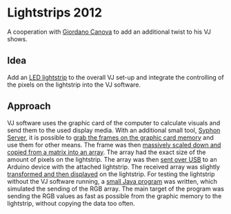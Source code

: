 # Lightstrips 2012
A cooperation with [Giordano Canova](http://godan-visuals.net) to add an additional twist to his VJ shows.

## Idea
Add an [LED lightstrip](https://en.wikipedia.org/wiki/LED_strip_light) to the overall VJ set-up and integrate the controlling of the pixels on the lightstrip into the VJ software.

## Approach
VJ software uses the graphic card of the computer to calculate visuals and send them to the used display media. With an additional small tool, [Syphon Server](http://syphon.v002.info), it is possible to [grab the frames on the graphic card memory](SyphonCocoa/) and use them for other means.
The frame was then [massively scaled down and copied from a matrix into an array](SyphonCocoa/SimpleClientGLView.m). The array had the exact size of the amount of pixels on the lightstrip.
The array was then [sent over USB](SyphonCocoa/Writer.m) to an Arduino device with the attached lightstrip. The received array was slightly [transformed and then displayed](Arduino/binaryColorListener/binaryColorListener.ino) on the lightstrip.
For testing the lightstrip without the VJ software running, a [small Java program](TestJava) was written, which simulated the sending of the RGB array.
The main target of the program was sending the RGB values as fast as possible from the graphic memory to the lightstrip, without copying the data too often.
